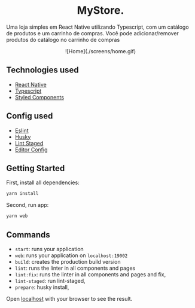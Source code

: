 <h1 align="center">MyStore.</h1>
<p>
Uma loja simples em React Native utilizando Typescript, com um catálogo de produtos e um carrinho de compras. Você pode adicionar/remover produtos do catálogo no carrinho de compras
</p>

<div align="center">
![Home](./screens/home.gif)
</div>

## Technologies used
  - [React Native](https://reactnative.dev)
  - [Typescript](https://www.typescriptlang.org)
  - [Styled Components](https://www.styled-components.com)

## Config used
  - [Eslint](https://eslint.org)
  - [Husky](https://typicode.github.io/husky/#/)
  - [Lint Staged](https://github.com/okonet/lint-staged)
  - [Editor Config](https://editorconfig.org/)

## Getting Started

First, install all dependencies:

```bash
yarn install
```

Second, run app:

```bash
yarn web
```

## Commands

- `start`: runs your application
- `web`: runs your application on `localhost:19002`
- `build`: creates the production build version
- `lint`: runs the linter in all components and pages
- `lint:fix`: runs the linter in all components and pages and fix,
- `lint-staged`: run lint-staged,
- `prepare`: husky install,

Open [localhost](http://localhost:19002/) with your browser to see the result.
